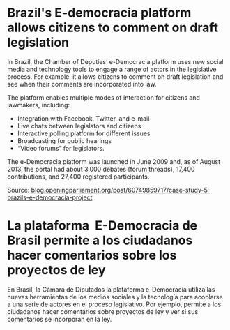# Brazil's E-democracia platform allows citizens to comment on draft legislation

In Brazil, the Chamber of Deputies’ e-Democracia platform uses new social media and technology tools to engage a range of actors in the legislative process. For example, it allows citizens to comment on draft legislation and see when their comments are incorporated into law.

The platform enables multiple modes of interaction for citizens and lawmakers, including:
- Integration with Facebook, Twitter, and e-mail
- Live chats between legislators and citizens
- Interactive polling platform for different issues
- Broadcasting for public hearings
- “Video forums” for legislators.

The e-Democracia platform was launched in June 2009 and, as of August 2013, the portal had about 3,000 debates (forum threads), 17,400 contributions, and 27,400 registered participants. 

Source: [blog.openingparliament.org/post/60749859717/case-study-5-brazils-e-democracia-project](http://blog.openingparliament.org/post/60749859717/case-study-5-brazils-e-democracia-project)

# La plataforma  E-Democracia de Brasil permite a los ciudadanos hacer comentarios sobre los proyectos de ley

En Brasil, la Cámara de Diputados la plataforma e-Democracia utiliza las nuevas herramientas de los medios sociales y la tecnología para acoplarse a una serie de actores en el proceso legislativo. Por ejemplo, permite a los ciudadanos hacer comentarios sobre proyectos de ley y ver si sus comentarios se incorporan en la ley.
